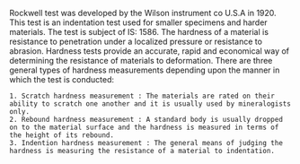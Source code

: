 Rockwell test was developed by the Wilson instrument co U.S.A in 1920. This test is an indentation
test used for smaller specimens and harder materials. The test is subject of IS: 1586. The hardness
of a material is resistance to penetration under a localized pressure or resistance to abrasion.
Hardness tests provide an accurate, rapid and economical way of determining the resistance of
materials to deformation.
There are three general types of hardness measurements depending upon the manner in which the
test is conducted: 

    1. Scratch hardness measurement : The materials are rated on their ability to scratch one another and it is usually used by mineralogists only. 
    2. Rebound hardness measurement : A standard body is usually dropped on to the material surface and the hardness is measured in terms of the height of its rebound.
    3. Indention hardness measurement : The general means of judging the hardness is measuring the resistance of a material to indentation.

